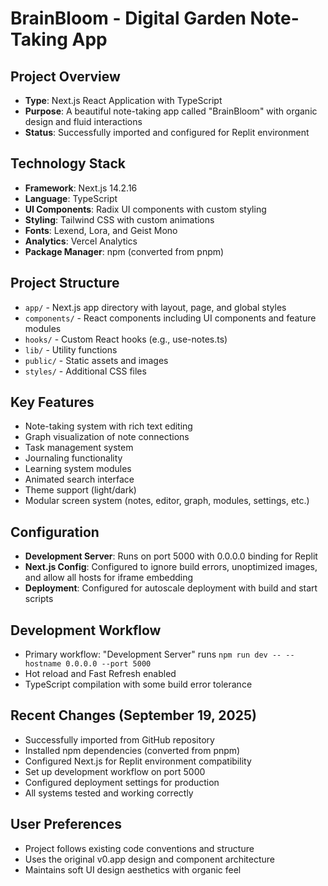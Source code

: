 # BrainBloom - Digital Garden Note-Taking App

## Project Overview
- **Type**: Next.js React Application with TypeScript
- **Purpose**: A beautiful note-taking app called "BrainBloom" with organic design and fluid interactions
- **Status**: Successfully imported and configured for Replit environment

## Technology Stack
- **Framework**: Next.js 14.2.16
- **Language**: TypeScript
- **UI Components**: Radix UI components with custom styling
- **Styling**: Tailwind CSS with custom animations
- **Fonts**: Lexend, Lora, and Geist Mono
- **Analytics**: Vercel Analytics
- **Package Manager**: npm (converted from pnpm)

## Project Structure
- `app/` - Next.js app directory with layout, page, and global styles
- `components/` - React components including UI components and feature modules
- `hooks/` - Custom React hooks (e.g., use-notes.ts)
- `lib/` - Utility functions
- `public/` - Static assets and images
- `styles/` - Additional CSS files

## Key Features
- Note-taking system with rich text editing
- Graph visualization of note connections
- Task management system
- Journaling functionality
- Learning system modules
- Animated search interface
- Theme support (light/dark)
- Modular screen system (notes, editor, graph, modules, settings, etc.)

## Configuration
- **Development Server**: Runs on port 5000 with 0.0.0.0 binding for Replit
- **Next.js Config**: Configured to ignore build errors, unoptimized images, and allow all hosts for iframe embedding
- **Deployment**: Configured for autoscale deployment with build and start scripts

## Development Workflow
- Primary workflow: "Development Server" runs `npm run dev -- --hostname 0.0.0.0 --port 5000`
- Hot reload and Fast Refresh enabled
- TypeScript compilation with some build error tolerance

## Recent Changes (September 19, 2025)
- Successfully imported from GitHub repository
- Installed npm dependencies (converted from pnpm)
- Configured Next.js for Replit environment compatibility
- Set up development workflow on port 5000
- Configured deployment settings for production
- All systems tested and working correctly

## User Preferences
- Project follows existing code conventions and structure
- Uses the original v0.app design and component architecture
- Maintains soft UI design aesthetics with organic feel